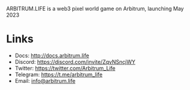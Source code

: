 ARBITRUM.LIFE is a web3 pixel world game on Arbitrum, launching May 2023

# Links

- Docs: http://docs.arbitrum.life
- Discord: https://discord.com/invite/ZqvNSncjWY
- Twitter: https://twitter.com/Arbitrum_Life
- Telegram: https://t.me/arbitrum_life
- Email: info@arbitrum.life
